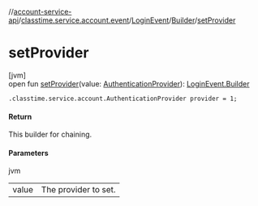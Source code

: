 //[account-service-api](../../../../index.md)/[classtime.service.account.event](../../index.md)/[LoginEvent](../index.md)/[Builder](index.md)/[setProvider](set-provider.md)

# setProvider

[jvm]\
open fun [setProvider](set-provider.md)(value: [AuthenticationProvider](../../../classtime.service.account/-authentication-provider/index.md)): [LoginEvent.Builder](index.md)

`.classtime.service.account.AuthenticationProvider provider = 1;`

#### Return

This builder for chaining.

#### Parameters

jvm

| | |
|---|---|
| value | The provider to set. |
